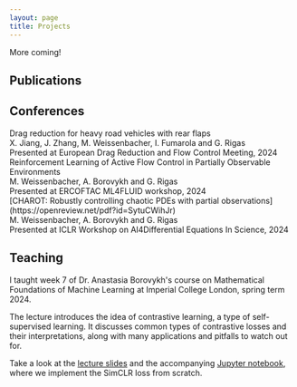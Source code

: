 ```yaml
---
layout: page
title: Projects
---
```


More coming!

## Publications

## Conferences

<div class="conference-details">
    <div class="paper-title">Drag reduction for heavy road vehicles with rear flaps</div>
    <div class="paper-authors">X. Jiang, J. Zhang, M. Weissenbacher, I. Fumarola and G. Rigas</div>
    <div class="paper-conference">Presented at European Drag Reduction and Flow Control Meeting, 2024</div>
</div>

<div class="conference-details">
    <div class="paper-title">Reinforcement Learning of Active Flow Control in Partially Observable Environments</div>
    <div class="paper-authors">M. Weissenbacher, A. Borovykh and G. Rigas</div>
    <div class="paper-conference">Presented at ERCOFTAC ML4FLUID workshop, 2024</div>
</div>

<div class="conference-details">
    <div class="paper-title">[CHAROT: Robustly controlling chaotic PDEs with partial observations](https://openreview.net/pdf?id=SytuCWihJr)</div>
    <div class="paper-authors">M. Weissenbacher, A. Borovykh and G. Rigas</div>
    <div class="paper-conference">Presented at ICLR Workshop on AI4Differential Equations In Science, 2024</div>
</div>


## Teaching

I taught week 7 of Dr. Anastasia Borovykh's course on Mathematical Foundations of Machine Learning at Imperial College London, spring term 2024. 

The lecture introduces the idea of contrastive learning, a type of self-supervised learning.
It discusses common types of contrastive losses and their interpretations, along with many applications and pitfalls to watch out for.

Take a look at the [lecture slides](../contrastive_loss_lecture_for_website.pdf) and the accompanying [Jupyter notebook](https://colab.research.google.com/drive/11cScGPESCBuMwtVJ7O7yMH2dALlYp5Yi?usp=sharing), where we implement the SimCLR loss from scratch.
